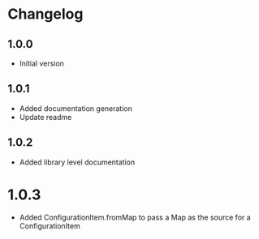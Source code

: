 # Changelog

## 1.0.0

- Initial version

## 1.0.1

- Added documentation generation
- Update readme

## 1.0.2

- Added library level documentation

# 1.0.3

- Added ConfigurationItem.fromMap to pass a Map as the source for a ConfigurationItem